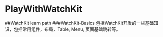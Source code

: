 # PlayWithWatchKit
##WatchKit learn path
###WatchKit-Basics 包括WatchKit开发的一些基础知识，包括常用组件，布局，Table, Menu, 页面基础跳转等。
